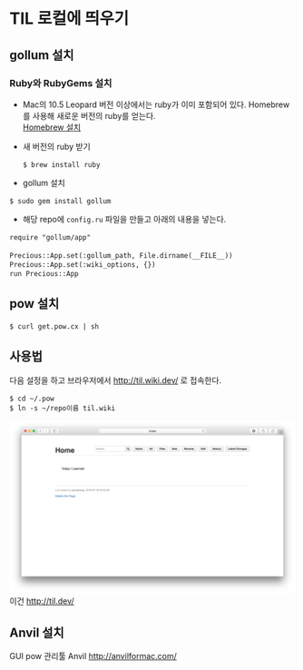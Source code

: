 # TIL 로컬에 띄우기  

## gollum 설치  

### Ruby와 RubyGems 설치  

- Mac의 10.5 Leopard 버전 이상에서는 ruby가 이미 포함되어 있다. Homebrew를 사용해 새로운 버전의 ruby를 얻는다.  
 [Homebrew 설치](brew.sh)   

- 새 버전의 ruby 받기   
  ```
  $ brew install ruby
  ```  

- gollum 설치  
 ```
 $ sudo gem install gollum
 ```  

- 해당 repo에 `config.ru` 파일을 만들고 아래의 내용을 넣는다.  

 ```
 require "gollum/app"
 
 Precious::App.set(:gollum_path, File.dirname(__FILE__))
 Precious::App.set(:wiki_options, {})
 run Precious::App
 ```

## pow 설치
 ```
 $ curl get.pow.cx | sh
 ```

## 사용법  
다음 설정을 하고 브라우저에서 http://til.wiki.dev/ 로 접속한다.
```
$ cd ~/.pow
$ ln -s ~/repo이름 til.wiki
```

![gollum](../img/gollum.png)  
이건 http://til.dev/

## Anvil 설치

GUI pow 관리툴 Anvil http://anvilformac.com/